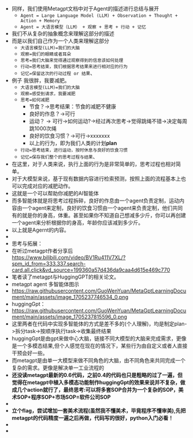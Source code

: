 - 同样，我们使用Metagpt文档中对于Agent的描述进行总结与展开
	- `Agent = Large Language Model (LLM) + Observation + Thought + Action + Memory`
	- `Agent = 大语言模型（LLM） + 观察 + 思考 + 行动 + 记忆`
- 我们不从复杂的抽象概念来理解这部分的描述
- 而是以我们自己作为一个人类来理解这部分
	- `大语言模型(LLM)=我们的大脑`
	- `观察=我们的眼睛或者耳朵`
	- `思考=我们大脑来觉得通过观察得到的信息该如何处理`
	- `行动=思考结束，我们根据思考结果来进行相对应的行为`
	- `记忆=保留这次的行动过程 or 结果`、
- 例子 我很胖，我要减肥。
	- `大语言模型(LLM)=我们的大脑`
	- `观察=感受到请求，我要减肥`
	- `思考=如何减肥`
		- 节食？->思考结果：节食的减肥不健康
		- 良好的作息？->可行
		- 运动？ -> 可行->如何运动?->经过再次思考->觉得跳绳不错->决定每周跳1000次绳
		- 良好的饮食习惯？->可行->xxxxxxx
		- 以上的行为，即为我们人类的计划**plan**
	- `行动=思考结束，进行运动，按时休息与良好的饮食习惯`
	- `记忆=保存我们整个的思考过程与结果`、
- 在这里，对于人类来说，执行上面的行为是非常简单的，思考过程也相对简单。
- 对于大模型来说，基于现有数据内容进行检索预测，按照上面的流程基本上也可以完成对应的减肥动作。
- 这就是一个可以帮助你减肥的AI智能体
- 而多智能体就是将思考过程拆碎，良好的作息由一个agent负责定制，运动内容由一个agent来定制，良好的饮食习惯由一个agent来负责定制，他们共同有的就是你的身高，体重。甚至如果你不知道自己想减多少斤，你可以再创建一个agent来分析根据你的身高，年龄你应该减到多少斤。
- 以上就是Agernt的内容。
-
- 思考与拓展：
- 在听过metagpt作者分享后 https://www.bilibili.com/video/BV1Ru411V7XL/?spm_id_from=333.337.search-card.all.click&vd_source=199360a57d436da9caa4d615e469c770
- 笔者读了metagpt与HuggingGPT的相关论文。
- metagpt agent 多智能体图示
- https://raw.githubusercontent.com/GuoWenYuan/MetaGptLearningDocument/main/assets/image_1705237746534_0.png
- huggingGpt：
- https://raw.githubusercontent.com/GuoWenYuan/MetaGptLearningDocument/main/assets/image_1705237815596_0.png
- 这里两者在代码中实现多智能体的方式是差不多的(个人理解)，均是制定plan->拆分task->按顺序执行task->收集最终结果
- huggingGpt是由gpt来做中心大脑，链接不同大模型的大脑来完成需求，更像是一个多模态结果,但个人感觉在现在的情况下，某些行为由自定义或者人直接干预会好一些。
- 而metagpt是由单一大模型来做不同角色的大脑，由不同角色来共同完成一个复杂的需求。更像是解决单一工业流程的
- **还没读metagpt最新的0.6代码，之前0.4的代码也只是粗略的过了一遍，但觉得在metagpt中植入多模态功能制作huggingGpt的效果来说并不复杂，做成几个action就行了，最终思考:可以将多套SOP合并为一个复杂的SOP，美术SOP+程序SOP+市场SOP=软件公司SOP**
-
- **立个flag，尝试增加一套美术流程(虽然我不懂美术，毕竟程序不懂审美),先把metagpt的代码精度一遍之后再做，代码写的很好，python入门必看！**
-
-